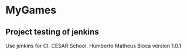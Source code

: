 # MyGames
## Project testing of jenkins
Use jenkins for CI.
CESAR School.
Humberto Matheus Bioca
version 1.0.1
